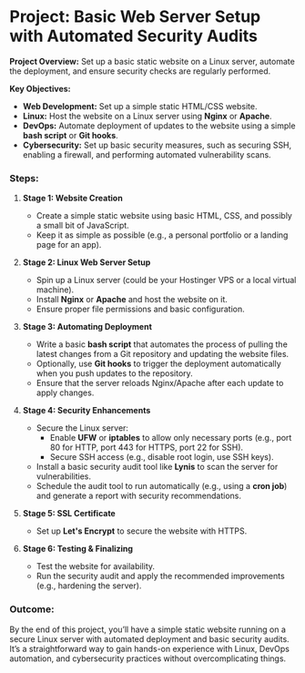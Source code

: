 # **Project: Basic Web Server Setup with Automated Security Audits**

**Project Overview:**
Set up a basic static website on a Linux server, automate the deployment, and ensure security checks are regularly performed.

**Key Objectives:**
- **Web Development:** Set up a simple static HTML/CSS website.
- **Linux:** Host the website on a Linux server using **Nginx** or **Apache**.
- **DevOps:** Automate deployment of updates to the website using a simple **bash script** or **Git hooks**.
- **Cybersecurity:** Set up basic security measures, such as securing SSH, enabling a firewall, and performing automated vulnerability scans.

### **Steps:**

1. **Stage 1: Website Creation**
   - Create a simple static website using basic HTML, CSS, and possibly a small bit of JavaScript.
   - Keep it as simple as possible (e.g., a personal portfolio or a landing page for an app).

2. **Stage 2: Linux Web Server Setup**
   - Spin up a Linux server (could be your Hostinger VPS or a local virtual machine).
   - Install **Nginx** or **Apache** and host the website on it.
   - Ensure proper file permissions and basic configuration.

3. **Stage 3: Automating Deployment**
   - Write a basic **bash script** that automates the process of pulling the latest changes from a Git repository and updating the website files.
   - Optionally, use **Git hooks** to trigger the deployment automatically when you push updates to the repository.
   - Ensure that the server reloads Nginx/Apache after each update to apply changes.

4. **Stage 4: Security Enhancements**
   - Secure the Linux server:
     - Enable **UFW** or **iptables** to allow only necessary ports (e.g., port 80 for HTTP, port 443 for HTTPS, port 22 for SSH).
     - Secure SSH access (e.g., disable root login, use SSH keys).
   - Install a basic security audit tool like **Lynis** to scan the server for vulnerabilities.
   - Schedule the audit tool to run automatically (e.g., using a **cron job**) and generate a report with security recommendations.

5. **Stage 5: SSL Certificate**
   - Set up **Let's Encrypt** to secure the website with HTTPS.

6. **Stage 6: Testing & Finalizing**
   - Test the website for availability.
   - Run the security audit and apply the recommended improvements (e.g., hardening the server).

### **Outcome:**
By the end of this project, you’ll have a simple static website running on a secure Linux server with automated deployment and basic security audits. It’s a straightforward way to gain hands-on experience with Linux, DevOps automation, and cybersecurity practices without overcomplicating things.
